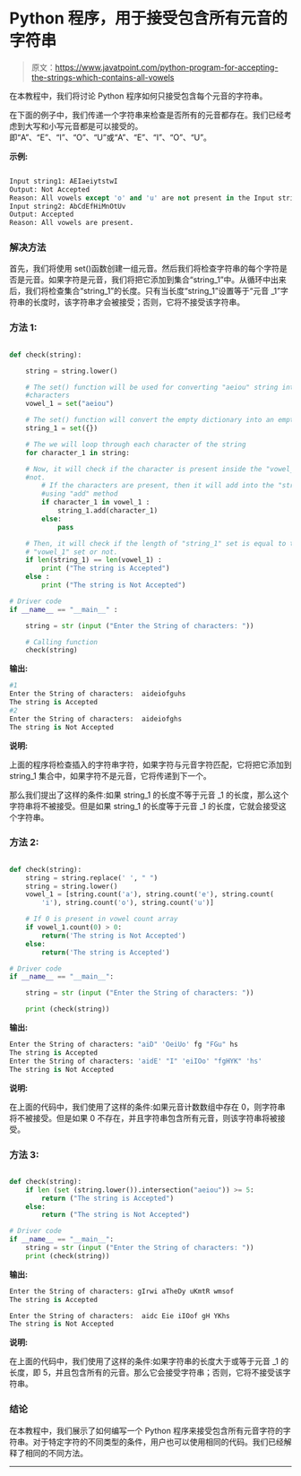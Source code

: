 # Python 程序，用于接受包含所有元音的字符串

> 原文：<https://www.javatpoint.com/python-program-for-accepting-the-strings-which-contains-all-vowels>

在本教程中，我们将讨论 Python 程序如何只接受包含每个元音的字符串。

在下面的例子中，我们传递一个字符串来检查是否所有的元音都存在。我们已经考虑到大写和小写元音都是可以接受的。即“A”、“E”、“I”、“O”、“U”或“A”、“E”、“I”、“O”、“U”。

**示例:**

```py

Input string1: AEIaeiytstwI
Output: Not Accepted
Reason: All vowels except 'o' and 'u' are not present in the Input string1
Input string2: AbCdEfHiMnOtUv
Output: Accepted
Reason: All vowels are present.

```

### 解决方法

首先，我们将使用 set()函数创建一组元音。然后我们将检查字符串的每个字符是否是元音。如果字符是元音，我们将把它添加到集合“string_1”中。从循环中出来后，我们将检查集合“string_1”的长度。只有当长度“string_1”设置等于“元音 _1”字符串的长度时，该字符串才会被接受；否则，它将不接受该字符串。

### 方法 1:

```py

def check(string):

    string = string.lower()

    # The set() function will be used for converting "aeiou" string into set of
    #characters
    vowel_1 = set("aeiou")

    # The set() function will convert the empty dictionary into an empty set
    string_1 = set({})

    # The we will loop through each character of the string
    for character_1 in string:

    # Now, it will check if the character is present inside the "vowel_1" set or
    #not. 
        # If the characters are present, then it will add into the "string_1" set by
        #using "add" method
        if character_1 in vowel_1 :
            string_1.add(character_1)
        else:
            pass

    # Then, it will check if the length of "string_1" set is equal to the length of
    # "vowel_1" set or not. 
    if len(string_1) == len(vowel_1) :
        print ("The string is Accepted")
    else :
        print ("The string is Not Accepted")

# Driver code
if __name__ == "__main__" :

    string = str (input ("Enter the String of characters: "))

    # Calling function
    check(string)

```

**输出:**

```py
#1
Enter the String of characters:  aideiofguhs
The string is Accepted
#2
Enter the String of characters:  aideiofghs
The string is Not Accepted

```

**说明:**

上面的程序将检查插入的字符串字符，如果字符与元音字符匹配，它将把它添加到 string_1 集合中，如果字符不是元音，它将传递到下一个。

那么我们提出了这样的条件:如果 string_1 的长度不等于元音 _1 的长度，那么这个字符串将不被接受。但是如果 string_1 的长度等于元音 _1 的长度，它就会接受这个字符串。

### 方法 2:

```py

def check(string):
    string = string.replace(' ', " ")
    string = string.lower()
    vowel_1 = [string.count('a'), string.count('e'), string.count(
        'i'), string.count('o'), string.count('u')]

    # If 0 is present in vowel count array
    if vowel_1.count(0) > 0:
        return('The string is Not Accepted')
    else:
        return('The string is Accepted')

# Driver code
if __name__ == "__main__":

    string = str (input ("Enter the String of characters: "))

    print (check(string))

```

**输出:**

```py
Enter the String of characters: "aiD" 'OeiUo' fg "FGu" hs
The string is Accepted
Enter the String of characters: 'aidE' "I" 'eiIOo' "fgHYK" 'hs'
The string is Not Accepted

```

**说明:**

在上面的代码中，我们使用了这样的条件:如果元音计数数组中存在 0，则字符串将不被接受。但是如果 0 不存在，并且字符串包含所有元音，则该字符串将被接受。

### 方法 3:

```py

def check(string):
    if len (set (string.lower()).intersection("aeiou")) >= 5:
        return ("The string is Accepted")
    else:
        return ("The string is Not Accepted")

# Driver code
if __name__ == "__main__":
    string = str (input ("Enter the String of characters: "))
    print (check(string))

```

**输出:**

```py
Enter the String of characters: gIrwi aTheDy uKmtR wmsof
The string is Accepted

Enter the String of characters:  aidc Eie iIOof gH YKhs
The string is Not Accepted

```

**说明:**

在上面的代码中，我们使用了这样的条件:如果字符串的长度大于或等于元音 _1 的长度，即 5，并且包含所有的元音。那么它会接受字符串；否则，它将不接受该字符串。

### 结论

在本教程中，我们展示了如何编写一个 Python 程序来接受包含所有元音字符的字符串。对于特定字符的不同类型的条件，用户也可以使用相同的代码。我们已经解释了相同的不同方法。

* * *